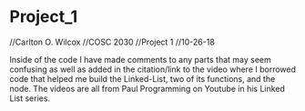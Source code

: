 # Project_1
//Carlton O. Wilcox 
//COSC 2030
//Project 1
//10-26-18

Inside of the code I have made comments to any parts that may seem confusing as well as added in the citation/link to the video where I borrowed code that helped me build the Linked-List, two of its functions, and the node. The videos are all from Paul Programming on Youtube in his Linked List series.  
